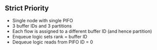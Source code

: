 
Strict Priority
---------------

* Single node with single PIFO
* 3 buffer IDs and 3 partitions
* Each flow is assigned to a different buffer ID (and hence partition)
* Enqueue logic sets rank = buffer ID
* Dequeue logic reads from PIFO ID = 0

